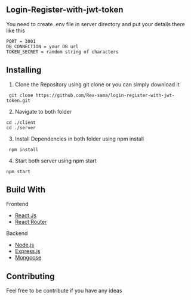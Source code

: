 ## Login-Register-with-jwt-token



You need to create .env file in server directory and put your details there like this

```console
PORT = 3001
DB_CONNECTION = your DB url
TOKEN_SECRET = random string of characters
```

## Installing

1. Clone the Repository using git clone or you can simply download it 
```console
 git clone https://github.com/Rex-sama/login-register-with-jwt-token.git
```

2. Navigate to both folder
 ```console
 cd ./client
 cd ./server
``` 

3. Install Dependencies in both folder using npm install
```console
 npm install
```
4. Start both server using npm start
```console
npm start
```
## Build With

Frontend
- <a href="https://reactjs.org/">React Js</a>
- <a href="https://reactrouter.com/">React Router</a>

Backend
- <a href="https://nodejs.org/en/">Node.js</a>
- <a href="https://expressjs.com/">Express.js</a>
- <a href="https://mongoosejs.com/">Mongoose</a>

## Contributing

Feel free to be contribute if you have any ideas 
